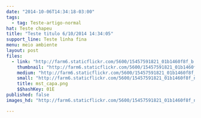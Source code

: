 ```yaml
---
date: "2014-10-06T14:34:18-03:00"
tags:
  - tag: Teste-artigo-normal
hat: Teste chapeu
title: "Teste titulo 6/10/2014 14:34:05"
support_line: Teste linha fina
menu: meio ambiente
layout: post
files:
  - link: "http://farm6.staticflickr.com/5600/15457591821_01b1460f8f_b.jpg"
    thumbnail: "http://farm6.staticflickr.com/5600/15457591821_01b1460f8f_t.jpg"
    medium: "http://farm6.staticflickr.com/5600/15457591821_01b1460f8f_z.jpg"
    small: "http://farm6.staticflickr.com/5600/15457591821_01b1460f8f_n.jpg"
    title: mst_capa.png
    $$hashKey: 01E
published: false
images_hd: "http://farm6.staticflickr.com/5600/15457591821_01b1460f8f_n.jpg"

---
```

